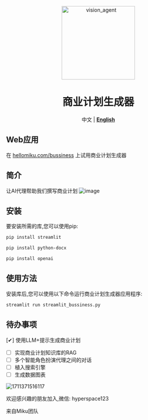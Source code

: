 <div align="center">
    <img alt="vision_agent" height="200px" src="https://hellomiku.com/img/logo.png">

# 商业计划生成器
中文 | [**English**](https://github.com/GobinFan/bussiness_plan_generator/main/README.md)
</div>
    
## Web应用
在 [hellomiku.com/bussiness](https://hellomiku.com/bussiness/) 上试用商业计划生成器

## 简介
让AI代理帮助我们撰写商业计划
![image](https://github.com/GobinFan/bussiness_plan_generator/assets/126868284/5399371f-1899-4e9a-991b-c48662426c89)

## 安装
要安装所需的库,您可以使用pip:

```bash
pip install streamlit
```
```bash
pip install python-docx
```
```bash
pip install openai 
```

## 使用方法
安装库后,您可以使用以下命令运行商业计划生成器应用程序:

```bash
streamlit run streamlit_bussiness.py
```

## 待办事项 
[✔] 使用LLM+提示生成商业计划
- [ ] 实现商业计划知识库的RAG
- [ ] 多个智能角色扮演代理之间的对话
- [ ] 植入搜索引擎
- [ ] 生成数据图表

![1711371516117](https://github.com/GobinFan/bussiness_plan_generator/assets/126868284/d78474dc-1a66-4841-8a64-3e6847308b90)

欢迎感兴趣的朋友加入,微信: hyperspace123
  
来自Miku团队
 
